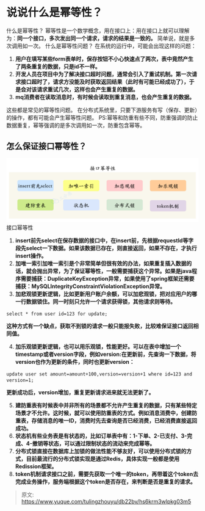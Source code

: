 # 说说什么是幂等性？

什么是幂等性？
幂等性是一个数学概念，用在接口上：用在接口上就可以理解为：**同一个接口，多次发出同一个请求，请求的结果是一致的。**
简单说，就是多次调用如一次。
什么是幂等性问题？
在系统的运行中，可能会出现这样的问题：

1. **用户在填写某些form表单时，保存按钮不小心快速点了两次，表中竟然产生了两条重复的数据，只是id不一样。**
2. **开发人员在项目中为了解决接口超时问题，通常会引入了重试机制。第一次请求接口超时了，请求方没能及时获取返回结果（此时有可能已经成功了），于是会对该请求重试几次，这样也会产生重复的数据。**
3. **mq消费者在读取消息时，有时候会读取到重复消息，也会产生重复的数据。**

这些都是常见的幂等性问题。
在分布式系统里，只要下游服务有写（保存、更新）的操作，都有可能会产生幂等性问题。
PS:幂等和防重有些不同，防重强调的防止数据重复，幂等强调的是多次调用如一次，防重包含幂等。

## 怎么保证接口幂等性？
![1696575754311-fb0282b1-889d-447b-a7c5-b80abea1a542.png](./img/nves10V5uqUZTPQ-/1696575754311-fb0282b1-889d-447b-a7c5-b80abea1a542-762493.png)
接口幂等性

1. **insert前先select在保存数据的接口中，在insert前，先根据requestId等字段先select一下数据。如果该数据已存在，则直接返回，如果不存在，才执行  insert操作。**
2. **加唯一索引加唯一索引是个非常简单但很有效的办法，如果重复插入数据的话，就会抛出异常，为了保证幂等性，一般需要捕获这个异常。如果是java程序需要捕获：DuplicateKeyException异常，如果使用了spring框架还需要捕获：MySQLIntegrityConstraintViolationException异常。**
3. **加悲观锁更新逻辑，比如更新用户账户余额，可以加悲观锁，把对应用户的哪一行数据锁住。同一时刻只允许一个请求获得锁，其他请求则等待。**
```
select * from user id=123 for update;
```
**这种方式有一个缺点，获取不到锁的请求一般只能报失败，比较难保证接口返回相同值。**

4. **加乐观锁更新逻辑，也可以用乐观锁，性能更好。可以在表中增加一个timestamp或者version字段，例如version:在更新前，先查询一下数据，将version也作为更新的条件，同时也更新version：**
```
update user set amount=amount+100,version=version+1 where id=123 and version=1;
```
**更新成功后，version增加，重复更新请求进来就无法更新了。**

5. **建防重表有时候表中并非所有的场景都不允许产生重复的数据，只有某些特定场景才不允许。这时候，就可以使用防重表的方式。例如消息消费中，创建防重表，存储消息的唯一ID，消费时先去查询是否已经消费，已经消费直接返回成功。**
6. **状态机有些业务表是有状态的，比如订单表中有：1-下单、2-已支付、3-完成、4-撤销等状态，可以通过限制状态的流动来完成幂等。**
7. **分布式锁直接在数据库上加锁的做法性能不够友好，可以使用分布式锁的方式，目前最流行的分布式锁实现是通过Redis，具体实现一般都是使用Redission框架。**
8. **token机制请求接口之前，需要先获取一个唯一的token，再带着这个token去完成业务操作，服务端根据这个token是否存在，来判断是否是重复的请求。**


> 原文: <https://www.yuque.com/tulingzhouyu/db22bv/hs6krm3wlpkg03m5>